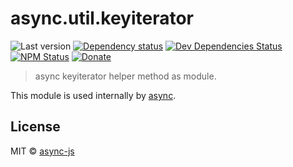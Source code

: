 # async.util.keyiterator

![Last version](https://img.shields.io/github/tag/async-js/async.util.keyiterator.svg?style=flat-square)
[![Dependency status](http://img.shields.io/david/async-js/async.util.keyiterator.svg?style=flat-square)](https://david-dm.org/async-js/async.util.keyiterator)
[![Dev Dependencies Status](http://img.shields.io/david/dev/async-js/async.util.keyiterator.svg?style=flat-square)](https://david-dm.org/async-js/async.util.keyiterator#info=devDependencies)
[![NPM Status](http://img.shields.io/npm/dm/async.util.keyiterator.svg?style=flat-square)](https://www.npmjs.org/package/async.util.keyiterator)
[![Donate](https://img.shields.io/badge/donate-paypal-blue.svg?style=flat-square)](https://paypal.me/kikobeats)

> async keyiterator helper method as module.

This module is used internally by [async](https://github.com/async-js/async).

## License

MIT © [async-js](https://github.com/async-js)
